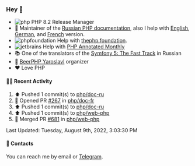 ### Hey 👋

- ![php](https://user-images.githubusercontent.com/4685504/174548850-037dfd35-3b33-4154-9c50-95efd45ba66a.png) PHP 8.2 Release Manager
- 📖 Maintainer of the [Russian PHP documentation](https://github.com/php/doc-ru), also I help with [English](https://github.com/php/doc-en), [German](https://github.com/php/doc-de), and [French](https://github.com/php/doc-fr) version.
- ![phpfoundation](https://user-images.githubusercontent.com/4685504/174548733-72f62c18-f57e-47a6-8201-cb3d87e06b98.png) Help with [thephp.foundation](https://github.com/ThePHPF/thephp.foundation).
- ![jetbrains](https://user-images.githubusercontent.com/4685504/174548471-693a0e41-4db3-4251-a452-71518bfc5359.png) Help with [PHP Annotated Monthly](https://blog.jetbrains.com/phpstorm/tag/php-annotated-monthly/)
- 📚 One of the translators of
  the [Symfony 5: The Fast Track](https://symfony.com/doc/current/the-fast-track/ru/index.html)
  in Russian
- 🍻 [BeerPHP Yaroslavl](https://github.com/beerphp/yaroslavl) organizer
- ❤️ Love PHP

#### 👨‍💻 Recent Activity

<!--RECENT_ACTIVITY:start-->
1. ⬆️ Pushed 1 commit(s) to [php/doc-ru](https://github.com/php/doc-ru)
2. 💪 Opened PR [#267](https://github.com/php/doc-fr/pull/267) in [php/doc-fr](https://github.com/php/doc-fr)
3. ⬆️ Pushed 1 commit(s) to [php/doc-ru](https://github.com/php/doc-ru)
4. ⬆️ Pushed 1 commit(s) to [php/web-php](https://github.com/php/web-php)
5. 🎉 Merged PR [#681](https://github.com/php/web-php/pull/681) in [php/web-php](https://github.com/php/web-php)
<!--RECENT_ACTIVITY:end-->

<!--RECENT_ACTIVITY:last_update-->
Last Updated: Tuesday, August 9th, 2022, 3:03:30 PM
<!--RECENT_ACTIVITY:last_update_end-->

#### 💌 Contacts

You can reach me by email or [Telegram](https://t.me/saundefined).
